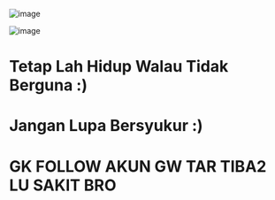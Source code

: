 ![image](https://user-images.githubusercontent.com/73192109/198819888-8dc12085-fcbc-4d59-9089-da2582f2521c.png)

![image](https://user-images.githubusercontent.com/73192109/198820038-71b6f160-712c-4946-8a0d-90f44e85f559.png)

# Tetap Lah Hidup Walau  Tidak Berguna :)

# Jangan Lupa Bersyukur :)

# GK FOLLOW AKUN GW TAR TIBA2 LU SAKIT BRO
